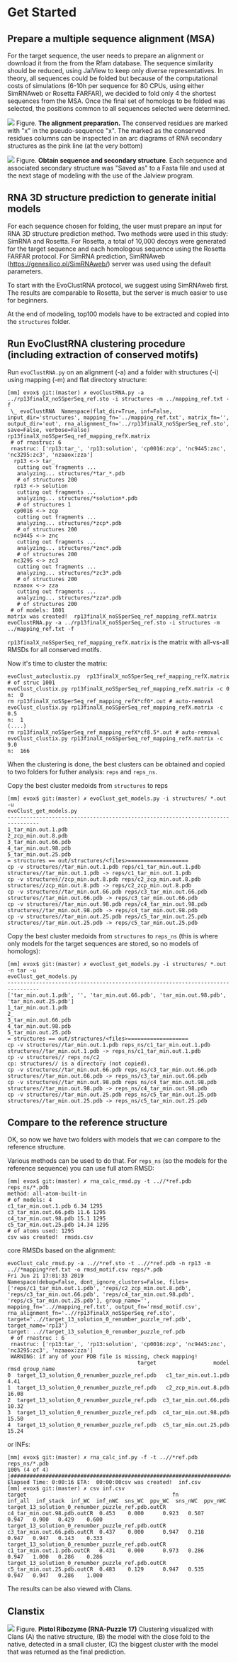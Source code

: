 # Get Started

Prepare a multiple sequence alignment (MSA)
-------------------------------------------

For the target sequence, the user needs to prepare an alignment or download it from the from the Rfam database. The sequence similarity should be reduced, using JalView to keep only diverse representatives. In theory, all sequences could be folded but because of the computational costs of simulations (6-10h per sequence for 80 CPUs, using either SimRNAweb or Rosetta FARFAR), we decided to fold only 4 the shortest sequences from the MSA. Once the final set of homologs to be folded was selected, the positions common to all sequences selected were determined.

![](../pngs/rp13_alignment2.png)
Figure. **The alignment preparation.** The conserved residues are marked with "x" in the pseudo-sequence "x".
The marked as the conserved residues columns can be inspected in an arc diagrams of RNA secondary structures as the pink line (at the very bottom)

![](../pngs/jalview.png)
Figure. **Obtain sequence and secondary structure**. Each sequence and associated secondary structure was "Saved as" to a Fasta file and used at the next stage of modeling with the use of the Jalview program.

RNA 3D structure prediction to generate initial models
-------------------------------------------

For each sequence chosen for folding, the user must prepare an input for RNA 3D structure prediction method. Two methods were used in this study: SimRNA and Rosetta. For Rosetta, a total of 10,000 decoys were generated for the target sequence and each homologous sequence using the Rosetta FARFAR protocol. For SimRNA prediction, SimRNAweb (https://genesilico.pl/SimRNAweb/) server was used using the default parameters.

To start with the EvoClustRNA protocol, we suggest using SimRNAweb first. The results are comparable to Rosetta, but the server is much easier to use for beginners.

At the end of modeling, top100 models have to be extracted and copied into the ```structures``` folder.

Run EvoClustRNA clustering procedure (including extraction of conserved motifs)
-------------------------------------------------------------------------------------

Run ```evoClustRNA.py``` on an alignment (-a) and a folder with structures (-i) using mapping (-m) and flat directory structure:

    [mm] evox$ git:(master) ✗ evoClustRNA.py -a ../rp13finalX_noSSperSeq_ref.sto -i structures -m ../mapping_ref.txt -f
     \_ evoClustRNA  Namespace(flat_dir=True, inf=False, input_dir='structures', mapping_fn='../mapping_ref.txt', matrix_fn='', output_dir='out', rna_alignment_fn='../rp13finalX_noSSperSeq_ref.sto', save=False, verbose=False)
    rp13finalX_noSSperSeq_ref_mapping_refX.matrix
     # of rnastruc: 6
     rnastruc: ['rp13:tar_', 'rp13:solution', 'cp0016:zcp', 'nc9445:znc', 'nc3295:zc3', 'nzaaox:zza']
      rp13 <-> tar_
       cutting out fragments ...
       analyzing... structures/*tar_*.pdb
       # of structures 200
      rp13 <-> solution
       cutting out fragments ...
       analyzing... structures/*solution*.pdb
       # of structures 1
      cp0016 <-> zcp
       cutting out fragments ...
       analyzing... structures/*zcp*.pdb
       # of structures 200
      nc9445 <-> znc
       cutting out fragments ...
       analyzing... structures/*znc*.pdb
       # of structures 200
      nc3295 <-> zc3
       cutting out fragments ...
       analyzing... structures/*zc3*.pdb
       # of structures 200
      nzaaox <-> zza
       cutting out fragments ...
       analyzing... structures/*zza*.pdb
       # of structures 200
     # of models: 1001
    matrix was created!  rp13finalX_noSSperSeq_ref_mapping_refX.matrix
    evoClustRNA.py -a ../rp13finalX_noSSperSeq_ref.sto -i structures -m ../mapping_ref.txt -f

`rp13finalX_noSSperSeq_ref_mapping_refX.matrix` is the matrix with all-vs-all RMSDs for all conserved motifs.

Now it's time to cluster the matrix:

    evoClust_autoclustix.py  rp13finalX_noSSperSeq_ref_mapping_refX.matrix
    # of struc 1001
    evoClust_clustix.py rp13finalX_noSSperSeq_ref_mapping_refX.matrix -c 0
    n:  0
    rm rp13finalX_noSSperSeq_ref_mapping_refX*cf0*.out # auto-removal
    evoClust_clustix.py rp13finalX_noSSperSeq_ref_mapping_refX.matrix -c 0.5
    n:  1
    (....)
    rm rp13finalX_noSSperSeq_ref_mapping_refX*cf8.5*.out # auto-removal
    evoClust_clustix.py rp13finalX_noSSperSeq_ref_mapping_refX.matrix -c 9.0
    n:  166

When the clustering is done, the best clusters can be obtained and copied to two folders for futher analysis: `reps` and `reps_ns`.

Copy the best cluster medoids from `structures` to reps

    [mm] evox$ git:(master) ✗ evoClust_get_models.py -i structures/ *.out -u
    evoClust_get_models.py
    --------------------------------------------------------------------------------
    1_tar_min.out.1.pdb
    2_zcp_min.out.8.pdb
    3_tar_min.out.66.pdb
    4_tar_min.out.98.pdb
    5_tar_min.out.25.pdb
    = structures == out/structures/<files>===================
    cp -v structures//tar_min.out.1.pdb reps/c1_tar_min.out.1.pdb
    structures//tar_min.out.1.pdb -> reps/c1_tar_min.out.1.pdb
    cp -v structures//zcp_min.out.8.pdb reps/c2_zcp_min.out.8.pdb
    structures//zcp_min.out.8.pdb -> reps/c2_zcp_min.out.8.pdb
    cp -v structures//tar_min.out.66.pdb reps/c3_tar_min.out.66.pdb
    structures//tar_min.out.66.pdb -> reps/c3_tar_min.out.66.pdb
    cp -v structures//tar_min.out.98.pdb reps/c4_tar_min.out.98.pdb
    structures//tar_min.out.98.pdb -> reps/c4_tar_min.out.98.pdb
    cp -v structures//tar_min.out.25.pdb reps/c5_tar_min.out.25.pdb
    structures//tar_min.out.25.pdb -> reps/c5_tar_min.out.25.pdb

Copy the best cluster medoids from `structures` to `reps_ns` (this is where only models for the target sequences are stored, so no models of homologs):

    [mm] evox$ git:(master) ✗ evoClust_get_models.py -i structures/ *.out -n tar -u
    evoClust_get_models.py
    --------------------------------------------------------------------------------
    ['tar_min.out.1.pdb', '', 'tar_min.out.66.pdb', 'tar_min.out.98.pdb', 'tar_min.out.25.pdb']
    1_tar_min.out.1.pdb
    2_
    3_tar_min.out.66.pdb
    4_tar_min.out.98.pdb
    5_tar_min.out.25.pdb
    = structures == out/structures/<files>===================
    cp -v structures//tar_min.out.1.pdb reps_ns/c1_tar_min.out.1.pdb
    structures//tar_min.out.1.pdb -> reps_ns/c1_tar_min.out.1.pdb
    cp -v structures// reps_ns/c2_
    cp: structures// is a directory (not copied).
    cp -v structures//tar_min.out.66.pdb reps_ns/c3_tar_min.out.66.pdb
    structures//tar_min.out.66.pdb -> reps_ns/c3_tar_min.out.66.pdb
    cp -v structures//tar_min.out.98.pdb reps_ns/c4_tar_min.out.98.pdb
    structures//tar_min.out.98.pdb -> reps_ns/c4_tar_min.out.98.pdb
    cp -v structures//tar_min.out.25.pdb reps_ns/c5_tar_min.out.25.pdb
    structures//tar_min.out.25.pdb -> reps_ns/c5_tar_min.out.25.pdb

## Compare to the reference structure

OK, so now we have two folders with models that we can compare to the reference structure.

Various methods can be used to do that. For `reps_ns` (so the models for the reference sequence) you can use full atom RMSD:

    [mm] evox$ git:(master) ✗ rna_calc_rmsd.py -t ..//*ref.pdb reps_ns/*.pdb
    method: all-atom-built-in
    # of models: 4
    c1_tar_min.out.1.pdb 6.34 1295
    c3_tar_min.out.66.pdb 11.6 1295
    c4_tar_min.out.98.pdb 15.1 1295
    c5_tar_min.out.25.pdb 14.34 1295
    # of atoms used: 1295
    csv was created!  rmsds.csv

core RMSDs based on the alignment:

    evoClust_calc_rmsd.py -a ..//*ref.sto -t ..//*ref.pdb -n rp13 -m ..//*mapping*ref.txt -o rmsd_motif.csv reps/*.pdb
    Fri Jun 21 17:01:33 2019
    Namespace(debug=False, dont_ignore_clusters=False, files=['reps/c1_tar_min.out.1.pdb', 'reps/c2_zcp_min.out.8.pdb', 'reps/c3_tar_min.out.66.pdb', 'reps/c4_tar_min.out.98.pdb', 'reps/c5_tar_min.out.25.pdb'], group_name='', mapping_fn='..//mapping_ref.txt', output_fn='rmsd_motif.csv', rna_alignment_fn='..//rp13finalX_noSSperSeq_ref.sto', target='..//target_13_solution_0_renumber_puzzle_ref.pdb', target_name='rp13')
    target: ..//target_13_solution_0_renumber_puzzle_ref.pdb
     # of rnastruc : 6
     rnastruc: ['rp13:tar_', 'rp13:solution', 'cp0016:zcp', 'nc9445:znc', 'nc3295:zc3', 'nzaaox:zza']
     WARNING: if any of your PDB file is missing, check mapping!
                                             target                  model   rmsd group_name
    0  target_13_solution_0_renumber_puzzle_ref.pdb   c1_tar_min.out.1.pdb   4.41
    1  target_13_solution_0_renumber_puzzle_ref.pdb   c2_zcp_min.out.8.pdb  16.08
    2  target_13_solution_0_renumber_puzzle_ref.pdb  c3_tar_min.out.66.pdb  10.32
    3  target_13_solution_0_renumber_puzzle_ref.pdb  c4_tar_min.out.98.pdb  15.50
    4  target_13_solution_0_renumber_puzzle_ref.pdb  c5_tar_min.out.25.pdb  15.24

or INFs:

    [mm] evox$ git:(master) ✗ rna_calc_inf.py -f -t ..//*ref.pdb reps_ns/*.pdb
    100% (4 of 4) |###########################################################################################################################################################################| Elapsed Time: 0:00:16 ETA:  00:00:00csv was created!  inf.csv
    [mm] evox$ git:(master) ✗ csv inf.csv
    target                                              fn                           inf_all  inf_stack  inf_WC  inf_nWC  sns_WC  ppv_WC  sns_nWC  ppv_nWC
    target_13_solution_0_renumber_puzzle_ref.pdb.outCR  c4_tar_min.out.98.pdb.outCR  0.453    0.000      0.923   0.507    0.947   0.900   0.429    0.600
    target_13_solution_0_renumber_puzzle_ref.pdb.outCR  c3_tar_min.out.66.pdb.outCR  0.437    0.000      0.947   0.218    0.947   0.947   0.143    0.333
    target_13_solution_0_renumber_puzzle_ref.pdb.outCR  c1_tar_min.out.1.pdb.outCR   0.431    0.000      0.973   0.286    0.947   1.000   0.286    0.286
    target_13_solution_0_renumber_puzzle_ref.pdb.outCR  c5_tar_min.out.25.pdb.outCR  0.483    0.129      0.947   0.535    0.947   0.947   0.286    1.000

The results can be also viewed with Clans.

## Clanstix

![](../pngs/pistol_clans.png)
Figure. **Pistol Ribozyme (RNA-Puzzle 17)** Clustering visualized with Clans (A) the native structure, (B) the model with the close fold to the native, detected in a small cluster, (C) the biggest cluster with the model that was returned as the final prediction.
